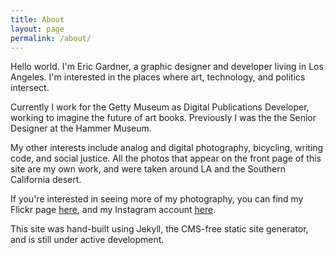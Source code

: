 ```yaml
---
title: About
layout: page
permalink: /about/
---
```

Hello world.
I'm Eric Gardner, a graphic designer and developer living in Los Angeles. I'm
interested in the places where art, technology, and politics intersect.

Currently I work for the Getty Museum as Digital Publications Developer, working 
to imagine the future of art books. Previously I was the the Senior Designer at 
the Hammer Museum. 

My other interests include analog and digital photography, bicycling, writing 
code, and social justice. All the photos that appear on the front page of this
site are my own work, and were taken around LA and the Southern California desert.

If you're interested in seeing more of my photography, you can find my Flickr 
page [here](https://www.flickr.com/photos/eric-gardner/), and my Instagram 
account [here](https://instagram.com/ec_gardner/).

This site was hand-built using Jekyll, the CMS-free static site generator, and 
is still under active development.

